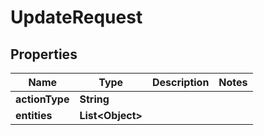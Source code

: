 
# UpdateRequest

## Properties
Name | Type | Description | Notes
------------ | ------------- | ------------- | -------------
**actionType** | **String** |  | 
**entities** | **List&lt;Object&gt;** |  | 



